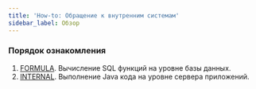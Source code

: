 ```yaml
---
title: 'How-to: Обращение к внутренним системам'
sidebar_label: Обзор
---
```


### Порядок ознакомления

1.  [FORMULA](How-to_FORMULA.md). Вычисление SQL функций на уровне базы данных.
2.  [INTERNAL](How-to_INTERNAL.md). Выполнение Java кода на уровне сервера приложений.

  
